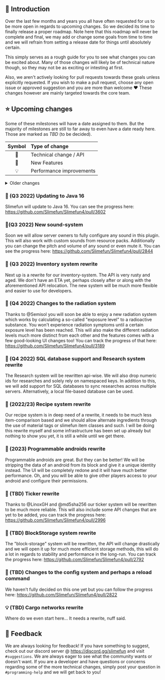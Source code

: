 ## 📔 Introduction
Over the last few months and years you all have often requested for us to be more open in regards to upcoming changes.
So we decided its time to finally release a proper roadmap.
Note here that this roadmap will never be complete and final, we may add or change some goals from time to time and we will refrain from setting a release date for things until absolutely certain.

This simply serves as a rough guide for you to see what changes you can be excited about.
Many of those changes will likely be of technical nature though, so they may not be as exciting or intesting at first.

Also, we aren't actively looking for pull requests towards these goals unless explicitly requested.
If you wish to make a pull request, choose any open issue or approved suggestion and you are more than welcome :heart:
These changes however are mainly targeted towards the core team.

## ⭐ Upcoming changes
Some of these milestones will have a date assigned to them.
But the majority of milestones are still to far away to even have a date ready here.
Those are marked as *TBD* (to be decided).

| Symbol | Type of change |
| :---: | :------- |
| 🔧 | Technical change / API |
| 🎈 | New Features |
| 💡 | Performance improvements |

<details>
<summary>Older changes</summary>

### 🔧 ~~(September 3rd - 6th 2021) API relocation~~ - **DONE**
The first upcoming change is a major relocation of some of our classes to unify some packages, get rid of old classpaths and to follow the general conventions. You can read more about this here: https://github.com/Slimefun/Slimefun4/pull/3139

</details>

### 🔧 (Q3 2022) Updating to Java 16
Slimefun will update to Java 16.
You can see the progress here: https://github.com/Slimefun/Slimefun4/pull/3602

### 🎈(Q3 2022) New sound-system
Soon we will allow server owners to fully configure any sound in this plugin.
This will also work with custom sounds from resource packs. Additionally you can change the pitch and volume of any sound or even mute it.
You can see the progress here: https://github.com/Slimefun/Slimefun4/pull/2844

### 🔧 (Q3 2022) Inventory system rewrite
Next up is a rewrite for our inventory-system. The API is very rusty and aged. We don't have an ETA yet, perhaps closely after or along with the aforementioned API relocation.
The new system will be much more flexible and easier to use for developers.

### 🎈 (Q4 2022) Changes to the radiation system
Thanks to @Semisol you will soon be able to enjoy a new radiation system which works by calculating a so-called "exposure level" to a radioactive substance. You won't experience radiation symptoms until a certain exposure level has been reached.
This will also make the different radiation levels much more distinct from each other and the features comes with a few good-looking UI changes too! You can track the progress of that here: https://github.com/Slimefun/Slimefun4/pull/3189

### 🎈 (Q4 2022) SQL database support and Research system rewrite
The Research system will be rewritten api-wise.
We will also drop numeric ids for researches and solely rely on namespaced keys.
In addition to this, we will add support for SQL databases to sync researches across multiple servers.
Alternatively, a local file-based database can be used.

### 🔧 (2022/23) Recipe system rewrite
Our recipe system is in deep need of a rewrite, it needs to be much less item-comparison based and we should allow alternate ingredients through the use of material tags or slimefun item classes and such.
I will be doing this rewrite myself and some infrastructure has been set up already but nothing to show you yet, it is still a while until we get there.

### 🎈 (2023) Programmable androids rewrite
Programmable androids are great.
But they can be better! We will be stripping the data of an android from its block and give it a unique identity instead.
The UI will be completely redone and it will have much better performance. Oh, and you will be able to give other players access to your android and configure their permissions.

### 🔧 (TBD) Ticker rewrite
Thanks to @LinoxGH and @md5sha256 our ticker system will be rewritten to be much more reliable.
This will also include some API changes that are yet to be added, you can track the progress here: https://github.com/Slimefun/Slimefun4/pull/2996

### 🔧 (TBD) BlockStorage system rewrite
The "block-storage" system will be rewritten, the API will change drastically and we will open it up for much more efficient storage methods, this will do a lot in regards to stability and performance in the long-run.
You can track the progress here: https://github.com/Slimefun/Slimefun4/pull/2792

### 🔧 (TBD) Changes to the config system and perhaps a reload command
We haven't fully decided on this one yet but you can follow the progress here: https://github.com/Slimefun/Slimefun4/pull/2822

### 💡 (TBD) Cargo networks rewrite
Where do we even start here... It needs a rewrite, nuff said.


## 🎉 Feedback
We are always looking for feedback!
If you have something to suggest, check out our discord server @ https://discord.gg/slimefun and visit `#suggestions`.
We are always eager to see what the community wants or doesn't want.
If you are a developer and have questions or concerns regarding some of the more technical changes, simply post your question in `#programming-help` and we will get back to you!

